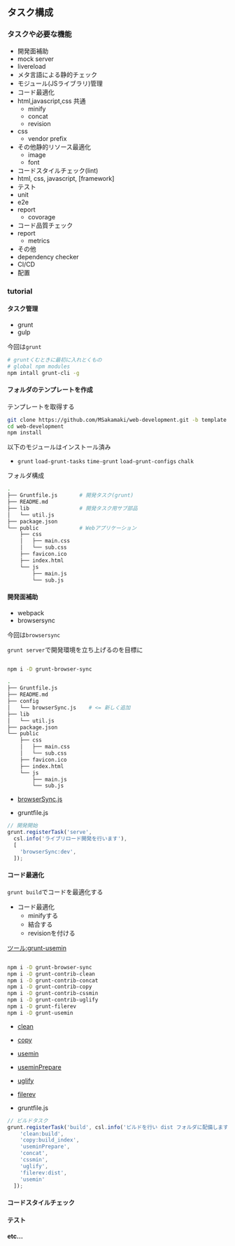 


## タスク構成

### タスクや必要な機能

 + 開発面補助
  + mock server
  + livereload
  + メタ言語による静的チェック
  + モジュール(JSライブラリ)管理
 + コード最適化
  + html,javascript,css 共通
    + minify
    + concat
    + revision
  + css
    + vendor prefix
  + その他静的リソース最適化
    + image
    + font
 + コードスタイルチェック(lint)
  + html, css, javascript, [framework]
 + テスト
  + unit
  + e2e
  + report
    + covorage
 + コード品質チェック
  + report
    + metrics
 + その他
  + dependency checker
  + CI/CD
  + 配置

### tutorial

#### タスク管理

 + grunt
 + gulp

今回は`grunt`

```sh
# gruntくむときに最初に入れとくもの
# global npm modules
npm intall grunt-cli -g

```

#### フォルダのテンプレートを作成

テンプレートを取得する

```sh
git clone https://github.com/MSakamaki/web-development.git -b template
cd web-development
npm install
```

以下のモジュールはインストール済み

 + `grunt` `load-grunt-tasks` `time-grunt` `load-grunt-configs` `chalk`


フォルダ構成

```sh
.
├── Gruntfile.js       # 開発タスク(grunt)
├── README.md
├── lib                # 開発タスク用サブ部品
│   └── util.js
├── package.json
└── public             # Webアプリケーション
    ├── css
    │   ├── main.css
    │   └── sub.css
    ├── favicon.ico
    ├── index.html
    └── js
        ├── main.js
        └── sub.js

```

#### 開発面補助

 + webpack
 + browsersync

今回は`browsersync`

`grunt server`で開発環境を立ち上げるのを目標に

```sh

npm i -D grunt-browser-sync

```

```sh
.
├── Gruntfile.js
├── README.md
├── config
│   └── browserSync.js    # <= 新しく追加
├── lib
│   └── util.js
├── package.json
└── public
    ├── css
    │   ├── main.css
    │   └── sub.css
    ├── favicon.ico
    ├── index.html
    └── js
        ├── main.js
        └── sub.js
```

 + [browserSync.js](https://github.com/MSakamaki/web-development/blob/master/config/browserSync.js)

 + gruntfile.js

```javascript
// 開発開始
grunt.registerTask('serve',
  csl.info('ライブリロード開発を行います'),
  [
    'browserSync:dev',
  ]);

```

#### コード最適化

`grunt build`でコードを最適化する

 + コード最適化
   + minifyする
   + 結合する
   + revisionを付ける

[ツール:grunt-usemin](https://github.com/yeoman/grunt-usemin)

```sh

npm i -D grunt-browser-sync
npm i -D grunt-contrib-clean
npm i -D grunt-contrib-concat
npm i -D grunt-contrib-copy
npm i -D grunt-contrib-cssmin
npm i -D grunt-contrib-uglify
npm i -D grunt-filerev
npm i -D grunt-usemin

```

 + [clean](https://github.com/MSakamaki/web-development/blob/master/config/clean.js)
 + [copy](https://github.com/MSakamaki/web-development/blob/master/config/copy.js)
 + [usemin](https://github.com/MSakamaki/web-development/blob/master/config/usemin.js)
 + [useminPrepare](https://github.com/MSakamaki/web-development/blob/master/config/useminPrepare.js)
 + [uglify](https://github.com/MSakamaki/web-development/blob/master/config/uglify.js)
 + [filerev](https://github.com/MSakamaki/web-development/blob/master/config/filerev.js)

 + gruntfile.js

```javascript
// ビルドタスク
grunt.registerTask('build', csl.info('ビルドを行い dist フォルダに配備します'), [
    'clean:build',
    'copy:build_index',
    'useminPrepare',
    'concat',
    'cssmin',
    'uglify',
    'filerev:dist',
    'usemin'
  ]);

```


#### コードスタイルチェック

#### テスト

#### etc...

